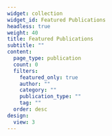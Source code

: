 ```yaml
---
widget: collection
widget_id: Featured Publications
headless: true
weight: 40
title: Featured Publications
subtitle: ""
content:
  page_type: publication
  count: 0
  filters:
    featured_only: true
    author: ""
    category: ""
    publication_type: ""
    tag: ""
  order: desc
design:
  view: 3
---
```

